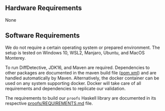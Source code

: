 ## Hardware Requirements

None

## Software Requirements

We do not require a certain operating system or prepared environment.
The setup is tested on Windows 10, WSL2, Manjaro, Ubuntu, and MacOS Monterey.

To run DiffDetective, JDK16, and Maven are required.
Dependencies to other packages are documented in the maven build file ([pom.xml](../../pom.xml)) and are handled automatically by Maven.
Alternatively, the docker container can be used on any system supporting docker.
Docker will take care of all requirements and dependencies to replicate our validation.

The requirements to build our `proofs` Haskell library are documented in its respective [proofs/REQUIREMENTS.md](../../proofs/REQUIREMENTS.md) file.

[stack]: https://docs.haskellstack.org/en/stable/README/
